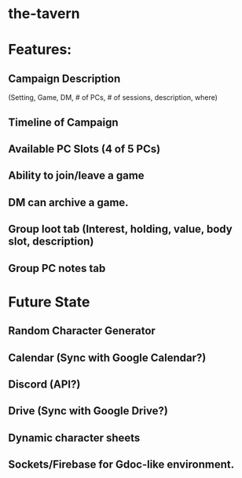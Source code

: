 # the-tavern
# Features:
## Campaign Description 
(Setting, Game, DM, # of PCs, # of sessions, description, where)
## Timeline of Campaign
## Available PC Slots (4 of 5 PCs)
## Ability to join/leave a game
## DM can archive a game.
## Group loot tab (Interest, holding, value, body slot, description)
## Group PC notes tab

# Future State
## Random Character Generator
## Calendar (Sync with Google Calendar?)
## Discord (API?)
## Drive (Sync with Google Drive?)
## Dynamic character sheets
## Sockets/Firebase for Gdoc-like environment.
